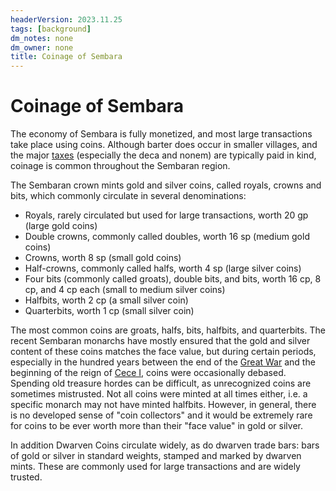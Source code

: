 ```yaml
---
headerVersion: 2023.11.25
tags: [background]
dm_notes: none
dm_owner: none
title: Coinage of Sembara
---
```

# Coinage of Sembara

The economy of Sembara is fully monetized, and most large transactions take place using coins. Although barter does occur in smaller villages, and the major [taxes](<./taxes-in-sembara.md>) (especially the deca and nonem) are typically paid in kind, coinage is common throughout the Sembaran region.

The Sembaran crown mints gold and silver coins, called royals, crowns and bits, which commonly circulate in several denominations:

* Royals, rarely circulated but used for large transactions, worth 20 gp (large gold coins)
* Double crowns, commonly called doubles, worth 16 sp  (medium gold coins)
* Crowns, worth 8 sp (small gold coins)
* Half-crowns, commonly called halfs, worth 4 sp (large silver coins)
* Four bits (commonly called groats), double bits, and bits, worth 16 cp, 8 cp, and  4 cp each (small to medium silver coins)
* Halfbits, worth 2 cp (a small silver coin)
* Quarterbits, worth 1 cp (small silver coin)

The most common coins are groats, halfs, bits, halfbits, and quarterbits. The recent Sembaran monarchs have mostly ensured that the gold and silver content of these coins matches the face value, but during certain periods, especially in the hundred years between the end of the [Great War](<../../../events/1500s/great-war.md>) and the beginning of the reign of [Cece I](<../../../people/historical-figures/sembaran-royalty/cece-i.md>), coins were occasionally debased. Spending old treasure hordes can be difficult, as unrecognized coins are sometimes mistrusted. Not all coins were minted at all times either, i.e. a specific monarch may not have minted halfbits. However, in general, there is no developed sense of "coin collectors" and it would be extremely rare for coins to be ever worth more than their "face value" in gold or silver.

In addition Dwarven Coins circulate widely, as do dwarven trade bars: bars of gold or silver in standard weights, stamped and marked by dwarven mints. These are commonly used for large transactions and are widely trusted.

